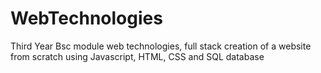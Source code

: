 # WebTechnologies
Third Year Bsc module web technologies, full stack creation of a website from scratch using Javascript, HTML, CSS and SQL database
